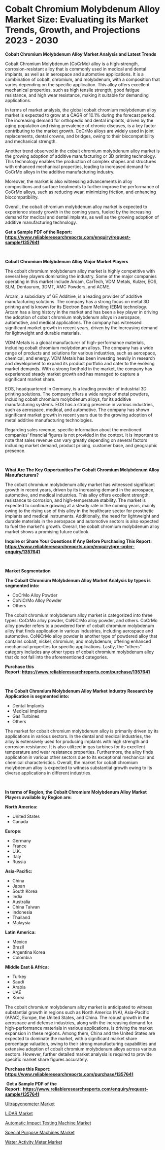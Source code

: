 <p><h1>Cobalt Chromium Molybdenum Alloy Market Size: Evaluating its Market Trends, Growth, and Projections 2023 - 2030</h1></p><p><strong>Cobalt Chromium Molybdenum Alloy Market Analysis and Latest Trends</strong></p>
<p><p>Cobalt Chromium Molybdenum (CoCrMo) alloy is a high-strength, corrosion-resistant alloy that is commonly used in medical and dental implants, as well as in aerospace and automotive applications. It is a combination of cobalt, chromium, and molybdenum, with a composition that varies depending on the specific application. This alloy offers excellent mechanical properties, such as high tensile strength, good fatigue resistance, and high wear resistance, making it suitable for demanding applications.</p><p>In terms of market analysis, the global cobalt chromium molybdenum alloy market is expected to grow at a CAGR of 10.1% during the forecast period. The increasing demand for orthopedic and dental implants, driven by the aging population and rising prevalence of chronic diseases, is a key factor contributing to the market growth. CoCrMo alloys are widely used in joint replacements, dental crowns, and bridges, owing to their biocompatibility and mechanical strength.</p><p>Another trend observed in the cobalt chromium molybdenum alloy market is the growing adoption of additive manufacturing or 3D printing technology. This technology enables the production of complex shapes and structures with enhanced mechanical properties, leading to increased demand for CoCrMo alloys in the additive manufacturing industry.</p><p>Moreover, the market is also witnessing advancements in alloy compositions and surface treatments to further improve the performance of CoCrMo alloys, such as reducing wear, minimizing friction, and enhancing biocompatibility.</p><p>Overall, the cobalt chromium molybdenum alloy market is expected to experience steady growth in the coming years, fueled by the increasing demand for medical and dental implants, as well as the growing adoption of additive manufacturing technology.</p></p>
<p><strong>Get a Sample PDF of the Report:&nbsp; <a href="https://www.reliableresearchreports.com/enquiry/request-sample/1357641">https://www.reliableresearchreports.com/enquiry/request-sample/1357641</a></strong></p>
<p>&nbsp;</p>
<p><strong>Cobalt Chromium Molybdenum Alloy Major Market Players</strong></p>
<p><p>The cobalt chromium molybdenum alloy market is highly competitive with several key players dominating the industry. Some of the major companies operating in this market include Arcam, CarTech, VDM Metals, Kulzer, EOS, SLM, Dentaurum, 3DMT, AMC Powders, and ACME.</p><p>Arcam, a subsidiary of GE Additive, is a leading provider of additive manufacturing solutions. The company has a strong focus on metal 3D printing and is known for its Electron Beam Melting (EBM) technology. Arcam has a long history in the market and has been a key player in driving the adoption of cobalt chromium molybdenum alloys in aerospace, automotive, and medical applications. The company has witnessed significant market growth in recent years, driven by the increasing demand for lightweight and durable materials.</p><p>VDM Metals is a global manufacturer of high-performance materials, including cobalt chromium molybdenum alloys. The company has a wide range of products and solutions for various industries, such as aerospace, chemical, and energy. VDM Metals has been investing heavily in research and development to expand its product portfolio and cater to the evolving market demands. With a strong foothold in the market, the company has experienced steady market growth and has managed to capture a significant market share.</p><p>EOS, headquartered in Germany, is a leading provider of industrial 3D printing solutions. The company offers a wide range of metal powders, including cobalt chromium molybdenum alloys, for its additive manufacturing systems. EOS has a strong presence in various industries, such as aerospace, medical, and automotive. The company has shown significant market growth in recent years due to the growing adoption of metal additive manufacturing technologies.</p><p>Regarding sales revenue, specific information about the mentioned companies' financial figures is not provided in the context. It is important to note that sales revenue can vary greatly depending on several factors including market demand, product pricing, customer base, and geographic presence.</p></p>
<p>&nbsp;</p>
<p><strong>What Are The Key Opportunities For Cobalt Chromium Molybdenum Alloy Manufacturers?</strong></p>
<p><p>The cobalt chromium molybdenum alloy market has witnessed significant growth in recent years, driven by its increasing demand in the aerospace, automotive, and medical industries. This alloy offers excellent strength, resistance to corrosion, and high-temperature stability. The market is expected to continue growing at a steady rate in the coming years, mainly owing to the rising use of this alloy in the healthcare sector for prosthetic implants and medical instruments. Additionally, the need for lightweight and durable materials in the aerospace and automotive sectors is also expected to fuel the market's growth. Overall, the cobalt chromium molybdenum alloy market shows a promising future outlook.</p></p>
<p><strong>Inquire or Share Your Questions If Any Before Purchasing This Report: <a href="https://www.reliableresearchreports.com/enquiry/pre-order-enquiry/1357641">https://www.reliableresearchreports.com/enquiry/pre-order-enquiry/1357641</a></strong></p>
<p>&nbsp;</p>
<p><strong>Market Segmentation</strong></p>
<p><strong>The Cobalt Chromium Molybdenum Alloy Market Analysis by types is segmented into:</strong></p>
<p><ul><li>CoCrMo Alloy Powder</li><li>CoNiCrMo Alloy Powder</li><li>Others</li></ul></p>
<p><p>The cobalt chromium molybdenum alloy market is categorized into three types: CoCrMo alloy powder, CoNiCrMo alloy powder, and others. CoCrMo alloy powder refers to a powdered form of cobalt chromium molybdenum alloy that finds application in various industries, including aerospace and automotive. CoNiCrMo alloy powder is another type of powdered alloy that contains cobalt, nickel, chromium, and molybdenum, offering enhanced mechanical properties for specific applications. Lastly, the "others" category includes any other types of cobalt chromium molybdenum alloy that do not fall into the aforementioned categories.</p></p>
<p><strong>Purchase this Report:&nbsp;<a href="https://www.reliableresearchreports.com/purchase/1357641">https://www.reliableresearchreports.com/purchase/1357641</a></strong></p>
<p>&nbsp;</p>
<p><strong>The Cobalt Chromium Molybdenum Alloy Market Industry Research by Application is segmented into:</strong></p>
<p><ul><li>Dental Implants</li><li>Medical Implants</li><li>Gas Turbines</li><li>Others</li></ul></p>
<p><p>The market for cobalt chromium molybdenum alloy is primarily driven by its applications in various sectors. In the dental and medical industries, the alloy is extensively used for producing implants with high strength and corrosion resistance. It is also utilized in gas turbines for its excellent temperature and wear resistance properties. Furthermore, the alloy finds application in various other sectors due to its exceptional mechanical and chemical characteristics. Overall, the market for cobalt chromium molybdenum alloy is expected to witness substantial growth owing to its diverse applications in different industries.</p></p>
<p>&nbsp;</p>
<p><strong>In terms of Region, the Cobalt Chromium Molybdenum Alloy Market Players available by Region are:</strong></p>
<p>
    <p> <strong> North America: </strong>
        <ul>
            <li>United States</li>
            <li>Canada</li>
        </ul>
        </p> 
    <p> <strong> Europe: </strong>
        <ul>
            <li>Germany</li>
            <li>France</li>
            <li>U.K.</li>
            <li>Italy</li>
            <li>Russia</li>
        </ul>
        </p> 
    <p> <strong> Asia-Pacific: </strong>
        <ul>
            <li>China</li>
            <li>Japan</li>
            <li>South Korea</li>
            <li>India</li>
            <li>Australia</li>
            <li>China Taiwan</li>
            <li>Indonesia</li>
            <li>Thailand</li>
            <li>Malaysia</li>
        </ul>
        </p> 
    <p> <strong> Latin America: </strong>
        <ul>
            <li>Mexico</li>
            <li>Brazil</li>
            <li>Argentina Korea</li>
            <li>Colombia</li>
        </ul>
        </p> 
    <p> <strong> Middle East & Africa: </strong>
        <ul>
            <li>Turkey</li>
            <li>Saudi</li>
            <li>Arabia</li>
            <li>UAE</li>
            <li>Korea</li>
        </ul>
    </p>
    </p>
<p><p>The cobalt chromium molybdenum alloy market is anticipated to witness substantial growth in regions such as North America (NA), Asia-Pacific (APAC), Europe, the United States, and China. The robust growth in the aerospace and defense industries, along with the increasing demand for high-performance materials in various applications, is driving the market expansion in these regions. Among them, China and the United States are expected to dominate the market, with a significant market share percentage valuation, owing to their strong manufacturing capabilities and extensive adoption of cobalt chromium molybdenum alloys across various sectors. However, further detailed market analysis is required to provide specific market share figures accurately.</p></p>
<p><strong>Purchase this Report: <a href="https://www.reliableresearchreports.com/purchase/1357641">https://www.reliableresearchreports.com/purchase/1357641</a></strong></p>
<p>&nbsp;<strong>Get a Sample PDF of the Report:&nbsp;&nbsp;<a href="https://www.reliableresearchreports.com/enquiry/request-sample/1357641">https://www.reliableresearchreports.com/enquiry/request-sample/1357641</a></strong></p>
<p><strong></strong></p>
<p><p><a href="https://medium.com/@sheilahaley2023/analyzing-ultrapycnometer-market-global-industry-perspective-and-forecast-2023-to-2030-2cf5c139e5ef">Ultrapycnometer Market</a></p><p><a href="https://medium.com/@markuspagac/lidar-market-analysis-and-sze-forecasted-for-period-from-2023-to-2030-dcdc2c8577de">LiDAR Market</a></p><p><a href="https://medium.com/@marvinwalsh2023/automatic-impact-testing-machine-market-size-cagr-trends-2024-2030-9e538cb9272b">Automatic Impact Testing Machine Market</a></p><p><a href="https://medium.com/@omamuller06/special-purpose-machines-market-size-reveals-the-best-marketing-channels-in-global-industry-2220500919b7">Special Purpose Machines Market</a></p><p><a href="https://medium.com/@aureliarice2023/water-activity-meter-market-size-market-outlook-and-market-forecast-2023-to-2030-1c02b2df7b04">Water Activity Meter Market</a></p></p>